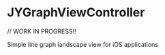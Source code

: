 JYGraphViewController
=====================

// WORK IN PROGRESS!!

Simple line graph landscape view for iOS applications
